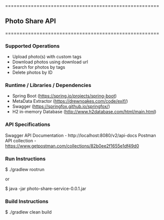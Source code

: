 ======================================================
## Photo Share API
======================================================

### Supported Operations
- Upload photo(s) with custom tags
- Download photos using download url
- Search for photos by tags
- Delete photos by ID


### Runtime / Libraries / Dependencies
- Spring Boot (https://spring.io/projects/spring-boot)
- MetaData Extractor (https://drewnoakes.com/code/exif/)
- Swagger (https://springfox.github.io/springfox/)
- H2 in-memory Database (http://www.h2database.com/html/main.html)

### API Specifications
Swagger API Documentation - http://localhost:8080/v2/api-docs
Postman API collection - https://www.getpostman.com/collections/82b0ee2f1655e1df49d0

### Run Instructions
$ ./gradlew rootrun

or

$ java -jar photo-share-service-0.0.1.jar

### Build Instructions
$ ./gradlew clean build

